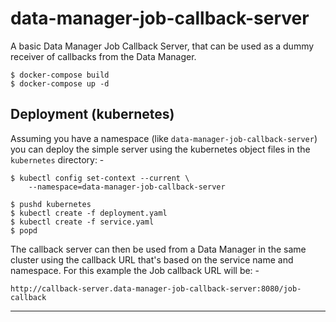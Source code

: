 # data-manager-job-callback-server
A basic Data Manager Job Callback Server, that can be used
as a dummy receiver of callbacks from the Data Manager.

    $ docker-compose build
    $ docker-compose up -d

## Deployment (kubernetes)
Assuming you have a namespace (like `data-manager-job-callback-server`)
you can deploy the simple server using the kubernetes object files in
the `kubernetes` directory: -

    $ kubectl config set-context --current \
        --namespace=data-manager-job-callback-server

    $ pushd kubernetes
    $ kubectl create -f deployment.yaml
    $ kubectl create -f service.yaml
    $ popd

The callback server can then be used from a Data Manager in the same
cluster using the callback URL that's based on the service name
and namespace. For this example the Job callback URL will be: -

    http://callback-server.data-manager-job-callback-server:8080/job-callback

---
